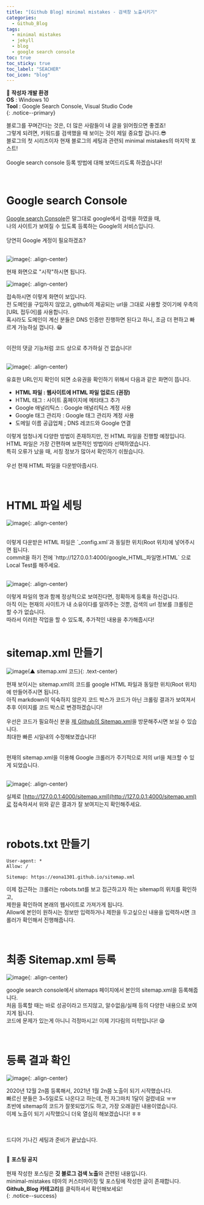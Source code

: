 ```yaml
---
title: "[Github Blog] minimal mistakes - 검색창 노출시키기"
categories:
  - Github_Blog
tags:
  - minimal mistakes
  - jekyll
  - blog
  - google search console
toc: true
toc_sticky: true
toc_label: "SEACHER"
toc_icon: "blog"
---
```


📌 **작성자 개발 환경** <br>
**OS** : Windows 10<br>
**Tool** : Google Search Console, Visual Studio Code<br>
{: .notice--primary}

블로그를 꾸며간다는 것은, 더 많은 사람들이 내 글을 읽어줬으면 좋겠죠!<br>
그렇게 되려면, 키워드를 검색했을 때 보이는 것이 제일 중요할 겁니다.😎<br>
블로그의 첫 시리즈이자 현재 블로그의 세팅과 관련되 minimal mistakes의 마지막 포스트!<br>
<br>
Google search console 등록 방법에 대해 보여드리도록 하겠습니다!<br>
<br>
<br>

# Google search Console

[Google search Console](https://search.google.com/search-console/about)은 말그대로 google에서 검색을 하였을 때,<br>
나의 사이트가 보여질 수 있도록 등록하는 Google의 서비스입니다.<br>
<br>
당연히 Google 계정이 필요하겠죠?<br>
<br>

![image](https://user-images.githubusercontent.com/45550607/106382833-7b3ad780-6405-11eb-9d21-bbaabf650ab8.png){: .align-center}

현재 화면으로 "시작"하시면 됩니다.<br>

![image](https://user-images.githubusercontent.com/45550607/106382936-319ebc80-6406-11eb-962e-cb3b7f110da5.png){: .align-center}

접속하시면 이렇게 화면이 보입니다.<br>
전 도메인을 구입하지 않았고, github의 제공되는 url을 그대로 사용할 것이기에 우측의 [URL 접두어]를 사용합니다.<br>
혹시라도 도메인이 계신 분들은 DNS 인증만 진행하면 된다고 하니, 조금 더 편하고 빠르게 가능하실 껍니다. 😁<br>
<br>
<br>
이전의 댓글 기능처럼 코드 상으로 추가하실 건 없습니다!<br>
<br>

![image](https://user-images.githubusercontent.com/45550607/106383074-09fc2400-6407-11eb-8b2e-7be1507bef2f.png){: .align-center}

유효한 URL인지 확인이 되면 소유권을 확인하기 위해서 다음과 같은 화면이 뜹니다.<br>

- **HTML 파일 : 웹사이트에 HTML 파일 업로드 (권장)**
- HTML 태그 : 사이트 홈페이지에 메타태그 추가
- Google 애널리틱스 : Google 애널리틱스 계정 사용
- Google 태그 관리자 : Google 태그 관리자 계정 사용
- 도메일 이름 공급업체 ; DNS 레코드와 Google 연결

이렇게 엄청나게 다양한 방법이 존재하지만, 전 HTML 파일을 진행할 예정입니다.<br>
HTML 파일은 가장 간편하며 보편적인 방법이라 선택하였습니다.<br>
특히 오류가 났을 때, 서칭 정보가 많아서 확인하기 쉬웠습니다.<br>
<br>
우선 현재 HTML 파일을 다운받아줍시다.<br>
<br>
<br>

# HTML 파일 세팅

![image](https://user-images.githubusercontent.com/45550607/106383234-25b3fa00-6408-11eb-948a-6fad99018610.png){: .align-center}

<br>
이렇게 다운받은 HTML 파일은 `_config.xml`과 동일한 위치(Root 위치)에 넣어주시면 됩니다.<br>
commit을 하기 전에 `http://127.0.0.1:4000/google_HTML_파일명.HTML` 으로 Local Test를 해주세요.<br>
<br>

![image](https://user-images.githubusercontent.com/45550607/106383381-e508b080-6408-11eb-905a-640a1e56f819.png){: .align-center}

이렇게 파일의 명과 함께 정상적으로 보여진다면, 정확하게 등록을 하신겁니다.<br>
아직 이는 현재의 사이트가 내 소유이다를 알려주는 것뿐, 검색의 url 정보를 크롤링은 할 수가 없습니다.<br>
따라서 이러한 작업을 할 수 있도록, 추가적인 내용을 추가해줍시다!<br>
<br>

# sitemap.xml 만들기

![image](https://user-images.githubusercontent.com/45550607/106384331-9d385800-640d-11eb-9285-d3fcdf4533e9.png)(▲ sitemap.xml 코드){: .text-center}

현재 보이시는 sitemap.xml의 코드를 google HTML 파일과 동일한 위치(Root 위치)에 만들어주시면 됩니다.<br>
아직 markdown이 익숙하지 않은지 코드 박스가 코드가 아닌 크롤링 결과가 보여져서<br>
추후 이미지를 코드 박스로 변경하겠습니다!<br>
<br>
우선은 코드가 필요하신 분을 [제 Github의 Sitemap.xml](https://github.com/eona1301/eona1301.github.io/blob/master/sitemap.xml)을 방문해주시면 보실 수 있습니다.<br>
최대한 빠른 시일내의 수정해보겠습니다!<br>
<br>
<br>
현재의 sitemap.xml을 이용해 Google 크롤러가 주기적으로 저의 url을 체크할 수 있게 되었습니다.<br>
<br>

![image](https://user-images.githubusercontent.com/45550607/106384507-9b22c900-640e-11eb-8a57-68bd4e6ac560.png){: .align-center}

실제로 [http://127.0.0.1:4000/sitemap.xml](http://127.0.0.1:4000/sitemap.xml)로 접속하셔서 위와 같은 결과가 잘 보여지는지 확인해주세요. <br>
<br>
<br>


# robots.txt 만들기

```
User-agent: *
Allow: /

Sitemap: https://eona1301.github.io/sitemap.xml
```

이제 접근하는 크롤러는 robots.txt를 보고 접근하고자 하는 sitemap의 위치를 확인하고,<br>
제한을 확인하여 본래의 웹사이트로 가져가게 됩니다.<br>
Allow에 본인이 원하시는 정보만 입력하거나 제한을 두고싶으신 내용을 입력하시면 크롤러가 확인해서 진행해줍니다.<br>
<br>
<br>


# 최종 Sitemap.xml 등록

![image](https://user-images.githubusercontent.com/45550607/106384572-e210be80-640e-11eb-9461-f784198136a3.png){: .align-center}

google search console에서 sitemaps 페이지에서 본인의 sitemap.xml을 등록해줍니다.<br>
처음 등록할 때는 바로 성공이라고 뜨지않고, 알수없음/실패 등의 다양한 내용으로 보여지게 됩니다.<br>
코드에 문제가 있는게 아니니 걱정마시고! 이제 기다림의 미학입니다! 😪<br>
<br>
<br>

# 등록 결과 확인

![image](https://user-images.githubusercontent.com/45550607/106384617-27cd8700-640f-11eb-8b24-49124ff2c65d.png){: .align-center}

2020년 12월 2n쯤 등록해서, 2021년 1월 2n쯤 노출이 되기 시작했습니다.<br>
빠르신 분들은 3~5일로도 나온다고 하는데, 전 자그마치 1달이 걸렸네요 ㅠㅠ <br>
초반에 sitemap의 코드가 잘못되었기도 하고, 가장 오래걸린 내용이였습니다.<br>
이제 노출이 되기 시작했으니 더욱 열심히 해보겠습니다! ㅎㅎ<br>
<br>
<br>

드디어 기나긴 세팅과 준비가 끝났습니다.<br>
<br>


🔔 **포스팅 공지** <br><br>
현재 작성한 포스팅은 **깃 블로그 검색 노출**와 관련된 내용입니다.<br>
minimal-mistakes 테마의 커스터마이징 및 포스팅에 작성한 글이 존재합니다. <br>
**Github_Blog 카테고리**를 클릭하셔서 확인해보세요!<br>
{: .notice--success}